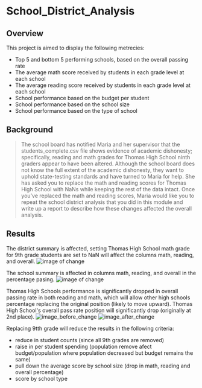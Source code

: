 # School_District_Analysis
## Overview
This project is aimed to display the following metrecies:
- Top 5 and bottom 5 performing schools, based on the overall passing rate
- The average math score received by students in each grade level at each school
- The average reading score received by students in each grade level at each school
- School performance based on the budget per student
- School performance based on the school size
- School performance based on the type of school

## Background
> The school board has notified Maria and her supervisor that the students_complete.csv file shows evidence of academic dishonesty; specifically, reading and math grades for Thomas High School ninth graders appear to have been altered. Although the school board does not know the full extent of the academic dishonesty, they want to uphold state-testing standards and have turned to Maria for help. She has asked you to replace the math and reading scores for Thomas High School with NaNs while keeping the rest of the data intact. Once you’ve replaced the math and reading scores, Maria would like you to repeat the school district analysis that you did in this module and write up a report to describe how these changes affected the overall analysis.

## Results
The district summary is affected, setting Thomas High School math grade for 9th grade students are set to NaN will affect the columns math, reading, and overall.
![image of change]()
<br>

The school summary is affected in columns math, reading, and overall in the percentage pasing.
![image of change]()
<br>

Thomas High Schools performance is significantly dropped in overall passing rate in both reading and math, which will allow other high schools percentage replacing the original position (likely to move upward). Thomas High School's overall pass rate position will significantly drop (originally at 2nd place).
![image_before_change]()
![image_after_change]()
<br>

Replacing 9tth grade will reduce the results in the following criteria:
- reduce in student counts (since all 9th grades are removed)
- raise in per student spending (population remove afect budget/population where population decreased but budget remains the same)
- pull down the average score by school size (drop in math, reading and overall percentage)
- score by school type
